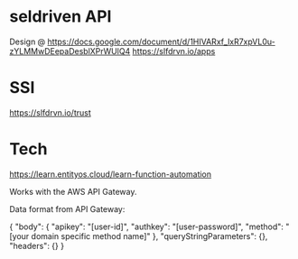 # seldriven API

Design @
https://docs.google.com/document/d/1HIVARxf_lxR7xpVL0u-zYLMMwDEepaDesblXPrWUlQ4
https://slfdrvn.io/apps

# SSI
https://slfdrvn.io/trust

# Tech
https://learn.entityos.cloud/learn-function-automation

Works with the AWS API Gateway.

Data format from API Gateway:

{
	"body":
	{
		"apikey": "[user-id]",
		"authkey": "[user-password]",
		"method": "[your domain specific method name]"
	},
	"queryStringParameters": {},
	"headers": {}
}